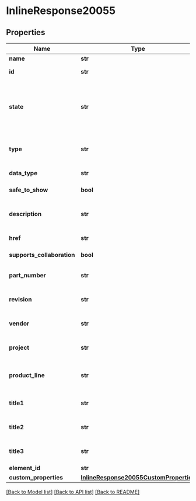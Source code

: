 # InlineResponse20055

## Properties
Name | Type | Description | Notes
------------ | ------------- | ------------- | -------------
**name** | **str** | Element name | 
**id** | **str** | Onshape internal use | 
**state** | **str** | Element state, which can be: IN_PROGRESS, PENDING, RELEASED, OBSOLETE, UNKNOWN | 
**type** | **str** | Element type (PARTSTUDIO, ASSEMBLY, BLOB, etc.) | 
**data_type** | **str** | Onshape internal use | 
**safe_to_show** | **bool** | Onshape internal use | 
**description** | **str** | Element description (user-specified) | [optional] 
**href** | **str** | Onshape internal use | 
**supports_collaboration** | **bool** | Onshape internal use | 
**part_number** | **str** | Element part number (user-specified) | [optional] 
**revision** | **str** | Element revision (user-specified) | [optional] 
**vendor** | **str** | Element vendor (user-specified) | [optional] 
**project** | **str** | Element project (user-specified) | [optional] 
**product_line** | **str** | Element product line (user-specified) | [optional] 
**title1** | **str** | Element title 1 (user-specified) | [optional] 
**title2** | **str** | Element title 2 (user-specified) | [optional] 
**title3** | **str** | Element title 3 (user-specified) | [optional] 
**element_id** | **str** | Element ID | 
**custom_properties** | [**InlineResponse20055CustomProperties**](InlineResponse20055CustomProperties.md) |  | [optional] 

[[Back to Model list]](../README.md#documentation-for-models) [[Back to API list]](../README.md#documentation-for-api-endpoints) [[Back to README]](../README.md)


